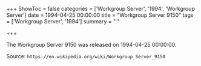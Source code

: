 +++
ShowToc = false
categories = ['Workgroup Server', '1994', 'Workgroup Server']
date = 1994-04-25 00:00:00
title = "Workgroup Server 9150"
tags = ['Workgroup Server', '1994']
summary = " "

+++

The Workgroup Server 9150 was released on 1994-04-25 00:00:00.

Source: `https://en.wikipedia.org/wiki/Workgroup_Server_9150`
